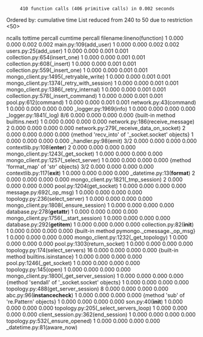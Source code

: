          410 function calls (406 primitive calls) in 0.002 seconds

   Ordered by: cumulative time
   List reduced from 240 to 50 due to restriction <50>

   ncalls  tottime  percall  cumtime  percall filename:lineno(function)
        1    0.000    0.000    0.002    0.002 main.py:109(add_user)
        1    0.000    0.000    0.002    0.002 users.py:25(add_user)
        1    0.000    0.000    0.001    0.001 collection.py:654(insert_one)
        1    0.000    0.000    0.001    0.001 collection.py:608(_insert)
        1    0.000    0.000    0.001    0.001 collection.py:559(_insert_one)
        1    0.000    0.000    0.001    0.001 mongo_client.py:1495(_retryable_write)
        1    0.000    0.000    0.001    0.001 mongo_client.py:1374(_retry_with_session)
        1    0.000    0.000    0.001    0.001 mongo_client.py:1386(_retry_internal)
        1    0.000    0.000    0.001    0.001 collection.py:578(_insert_command)
        1    0.000    0.000    0.001    0.001 pool.py:612(command)
        1    0.000    0.000    0.001    0.001 network.py:43(command)
        1    0.000    0.000    0.000    0.000 _logger.py:1969(info)
        1    0.000    0.000    0.000    0.000 _logger.py:1841(_log)
      8/6    0.000    0.000    0.000    0.000 {built-in method builtins.next}
        1    0.000    0.000    0.000    0.000 network.py:186(receive_message)
        2    0.000    0.000    0.000    0.000 network.py:279(_receive_data_on_socket)
        2    0.000    0.000    0.000    0.000 {method 'recv_into' of '_socket.socket' objects}
        1    0.000    0.000    0.000    0.000 _handler.py:98(emit)
      3/2    0.000    0.000    0.000    0.000 contextlib.py:108(__enter__)
        2    0.000    0.000    0.000    0.000 mongo_client.py:1243(_get_socket)
        1    0.000    0.000    0.000    0.000 mongo_client.py:1257(_select_server)
        1    0.000    0.000    0.000    0.000 {method 'format_map' of 'str' objects}
      3/2    0.000    0.000    0.000    0.000 contextlib.py:117(__exit__)
        1    0.000    0.000    0.000    0.000 _datetime.py:13(__format__)
        2    0.000    0.000    0.000    0.000 mongo_client.py:1821(_tmp_session)
        2    0.000    0.000    0.000    0.000 pool.py:1204(get_socket)
        1    0.000    0.000    0.000    0.000 message.py:692(_op_msg)
        1    0.000    0.000    0.000    0.000 topology.py:236(select_server)
        1    0.000    0.000    0.000    0.000 mongo_client.py:1808(_ensure_session)
        1    0.000    0.000    0.000    0.000 database.py:278(__getattr__)
        1    0.000    0.000    0.000    0.000 mongo_client.py:1756(__start_session)
        1    0.000    0.000    0.000    0.000 database.py:292(__getitem__)
        1    0.000    0.000    0.000    0.000 collection.py:82(__init__)
        1    0.000    0.000    0.000    0.000 {built-in method pymongo._cmessage._op_msg}
        1    0.000    0.000    0.000    0.000 mongo_client.py:1232(_get_topology)
        1    0.000    0.000    0.000    0.000 pool.py:1303(return_socket)
        1    0.000    0.000    0.000    0.000 topology.py:174(select_servers)
       16    0.000    0.000    0.000    0.000 {built-in method builtins.isinstance}
        1    0.000    0.000    0.000    0.000 pool.py:1246(_get_socket)
        1    0.000    0.000    0.000    0.000 topology.py:145(open)
        1    0.000    0.000    0.000    0.000 mongo_client.py:1800(_get_server_session)
        1    0.000    0.000    0.000    0.000 {method 'sendall' of '_socket.socket' objects}
        1    0.000    0.000    0.000    0.000 topology.py:488(get_server_session)
        8    0.000    0.000    0.000    0.000 abc.py:96(__instancecheck__)
        1    0.000    0.000    0.000    0.000 {method 'sub' of 're.Pattern' objects}
        1    0.000    0.000    0.000    0.000 son.py:40(__init__)
        1    0.000    0.000    0.000    0.000 topology.py:205(_select_servers_loop)
        1    0.000    0.000    0.000    0.000 client_session.py:362(end_session)
        1    0.000    0.000    0.000    0.000 topology.py:532(_ensure_opened)
        1    0.000    0.000    0.000    0.000 _datetime.py:81(aware_now)


